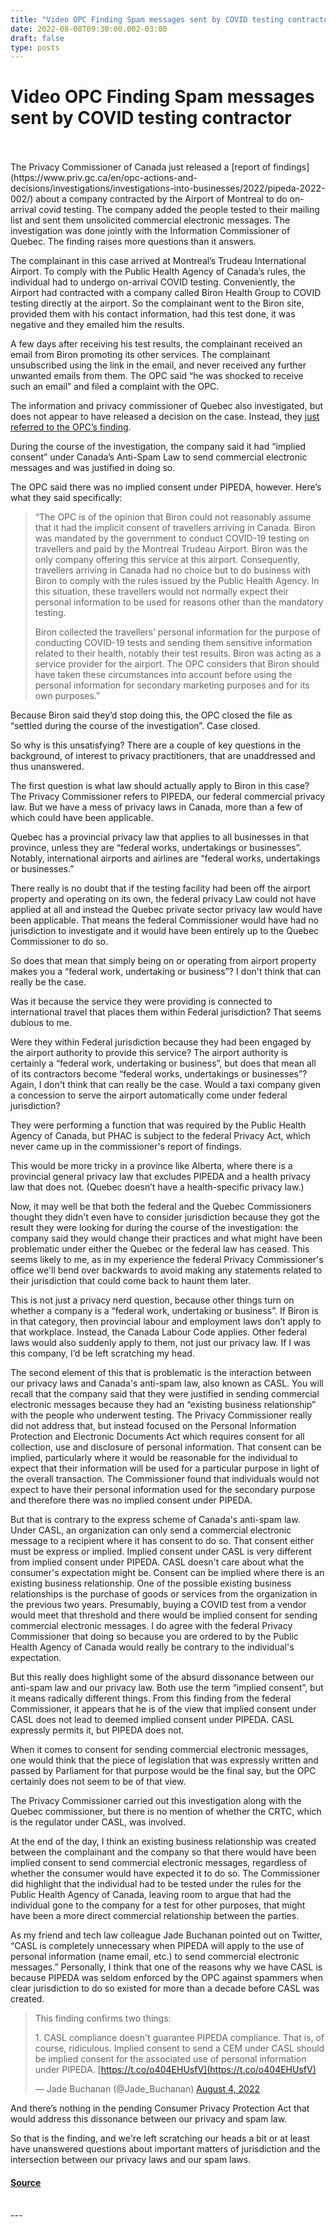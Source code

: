 ```yaml
---
title: "Video OPC Finding Spam messages sent by COVID testing contractor"
date: 2022-08-08T09:30:00.002-03:00
draft: false
type: posts
---
```

# Video OPC Finding Spam messages sent by COVID testing contractor

<br/>

<br/>
The Privacy Commissioner of Canada just released a [report of findings](https://www.priv.gc.ca/en/opc-actions-and-decisions/investigations/investigations-into-businesses/2022/pipeda-2022-002/) about a company contracted by the Airport of Montreal to do on-arrival covid testing. The company added the people tested to their mailing list and sent them unsolicited commercial electronic messages. The investigation was done jointly with the Information Commissioner of Quebec. The finding raises more questions than it answers.

The complainant in this case arrived at Montreal’s Trudeau International Airport. To comply with the Public Health Agency of Canada’s rules, the individual had to undergo on-arrival COVID testing. Conveniently, the Airport had contracted with a company called Biron Health Group to COVID testing directly at the airport. So the complainant went to the Biron site, provided them with his contact information, had this test done, it was negative and they emailed him the results.

A few days after receiving his test results, the complainant received an email from Biron promoting its other services. The complainant unsubscribed using the link in the email, and never received any further unwanted emails from them. The OPC said “he was shocked to receive such an email” and filed a complaint with the OPC.

The information and privacy commissioner of Quebec also investigated, but does not appear to have released a decision on the case. Instead, they [just referred to the OPC’s finding](https://www.cai.gouv.qc.ca/biron-groupe-sante-inc-cesse-lenvoi-de-courriels-promotionnels-aux-voyageurs-ayant-passe-un-test-de-depistage-de-la-covid-19/).

During the course of the investigation, the company said it had “implied consent” under Canada’s Anti-Spam Law to send commercial electronic messages and was justified in doing so.

The OPC said there was no implied consent under PIPEDA, however. Here’s what they said specifically:

> “The OPC is of the opinion that Biron could not reasonably assume that it had the implicit consent of travellers arriving in Canada. Biron was mandated by the government to conduct COVID-19 testing on travellers and paid by the Montreal Trudeau Airport. Biron was the only company offering this service at this airport. Consequently, travellers arriving in Canada had no choice but to do business with Biron to comply with the rules issued by the Public Health Agency. In this situation, these travellers would not normally expect their personal information to be used for reasons other than the mandatory testing.
> 
> Biron collected the travellers’ personal information for the purpose of conducting COVID-19 tests and sending them sensitive information related to their health, notably their test results. Biron was acting as a service provider for the airport. The OPC considers that Biron should have taken these circumstances into account before using the personal information for secondary marketing purposes and for its own purposes.”

Because Biron said they’d stop doing this, the OPC closed the file as “settled during the course of the investigation”. Case closed.

So why is this unsatisfying? There are a couple of key questions in the background, of interest to privacy practitioners, that are unaddressed and thus unanswered.

The first question is what law should actually apply to Biron in this case? The Privacy Commissioner refers to PIPEDA, our federal commercial privacy law. But we have a mess of privacy laws in Canada, more than a few of which could have been applicable.

Quebec has a provincial privacy law that applies to all businesses in that province, unless they are “federal works, undertakings or businesses”. Notably, international airports and airlines are “federal works, undertakings or businesses.”

There really is no doubt that if the testing facility had been off the airport property and operating on its own, the federal privacy Law could not have applied at all and instead the Quebec private sector privacy law would have been applicable. That means the federal Commissioner would have had no jurisdiction to investigate and it would have been entirely up to the Quebec Commissioner to do so.

So does that mean that simply being on or operating from airport property makes you a “federal work, undertaking or business”? I don't think that can really be the case.

Was it because the service they were providing is connected to international travel that places them within Federal jurisdiction? That seems dubious to me.

Were they within Federal jurisdiction because they had been engaged by the airport authority to provide this service? The airport authority is certainly a “federal work, undertaking or business”, but does that mean all of its contractors become “federal works, undertakings or businesses”? Again, I don't think that can really be the case. Would a taxi company given a concession to serve the airport automatically come under federal jurisdiction?

They were performing a function that was required by the Public Health Agency of Canada, but PHAC is subject to the federal Privacy Act, which never came up in the commissioner's report of findings.

This would be more tricky in a province like Alberta, where there is a provincial general privacy law that excludes PIPEDA and a health privacy law that does not. (Quebec doesn’t have a health-specific privacy law.)

Now, it may well be that both the federal and the Quebec Commissioners thought they didn't even have to consider jurisdiction because they got the result they were looking for during the course of the investigation: the company said they would change their practices and what might have been problematic under either the Quebec or the federal law has ceased. This seems likely to me, as in my experience the federal Privacy Commissioner's office we'll bend over backwards to avoid making any statements related to their jurisdiction that could come back to haunt them later.

This is not just a privacy nerd question, because other things turn on whether a company is a “federal work, undertaking or business”. If Biron is in that category, then provincial labour and employment laws don’t apply to that workplace. Instead, the Canada Labour Code applies. Other federal laws would also suddenly apply to them, not just our privacy law. If I was this company, I’d be left scratching my head.

The second element of this that is problematic is the interaction between our privacy laws and Canada's anti-spam law, also known as CASL. You will recall that the company said that they were justified in sending commercial electronic messages because they had an “existing business relationship” with the people who underwent testing. The Privacy Commissioner really did not address that, but instead focused on the Personal Information Protection and Electronic Documents Act which requires consent for all collection, use and disclosure of personal information. That consent can be implied, particularly where it would be reasonable for the individual to expect that their information will be used for a particular purpose in light of the overall transaction. The Commissioner found that individuals would not expect to have their personal information used for the secondary purpose and therefore there was no implied consent under PIPEDA.

But that is contrary to the express scheme of Canada's anti-spam law. Under CASL, an organization can only send a commercial electronic message to a recipient where it has consent to do so. That consent either must be express or implied. Implied consent under CASL is very different from implied consent under PIPEDA. CASL doesn't care about what the consumer's expectation might be. Consent can be implied where there is an existing business relationship. One of the possible existing business relationships is the purchase of goods or services from the organization in the previous two years. Presumably, buying a COVID test from a vendor would meet that threshold and there would be implied consent for sending commercial electronic messages. I do agree with the federal Privacy Commissioner that doing so because you are ordered to by the Public Health Agency of Canada would really be contrary to the individual's expectation.

But this really does highlight some of the absurd dissonance between our anti-spam law and our privacy law. Both use the term “implied consent”, but it means radically different things. From this finding from the federal Commissioner, it appears that he is of the view that implied consent under CASL does not lead to deemed implied consent under PIPEDA. CASL expressly permits it, but PIPEDA does not.

When it comes to consent for sending commercial electronic messages, one would think that the piece of legislation that was expressly written and passed by Parliament for that purpose would be the final say, but the OPC certainly does not seem to be of that view.

The Privacy Commissioner carried out this investigation along with the Quebec commissioner, but there is no mention of whether the CRTC, which is the regulator under CASL, was involved.

At the end of the day, I think an existing business relationship was created between the complainant and the company so that there would have been implied consent to send commercial electronic messages, regardless of whether the consumer would have expected it to do so. The Commissioner did highlight that the individual had to be tested under the rules for the Public Health Agency of Canada, leaving room to argue that had the individual gone to the company for a test for other purposes, that might have been a more direct commercial relationship between the parties.

As my friend and tech law colleague Jade Buchanan pointed out on Twitter, “CASL is completely unnecessary when PIPEDA will apply to the use of personal information (name email, etc.) to send commercial electronic messages.” Personally, I think that one of the reasons why we have CASL is because PIPEDA was seldom enforced by the OPC against spammers when clear jurisdiction to do so existed for more than a decade before CASL was created.

> This finding confirms two things:  
>   
> 1\. CASL compliance doesn't guarantee PIPEDA compliance. That is, of course, ridiculous. Implied consent to send a CEM under CASL should be implied consent for the associated use of personal information under PIPEDA. [https://t.co/o404EHUsfV](https://t.co/o404EHUsfV)
> 
> — Jade Buchanan (@Jade\_Buchanan) [August 4, 2022](https://twitter.com/Jade_Buchanan/status/1555233237844107264?ref_src=twsrc%5Etfw)

And there’s nothing in the pending Consumer Privacy Protection Act that would address this dissonance between our privacy and spam law.

So that is the finding, and we're left scratching our heads a bit or at least have unanswered questions about important matters of jurisdiction and the intersection between our privacy laws and our spam laws.

<!-- google\_ad\_client = "pub-2534906746401214"; //728x15, created 12/29/07 google\_ad\_slot = "1518476471"; google\_ad\_width = 728; google\_ad\_height = 15; //-->

#### [Source](http://blog.privacylawyer.ca/feeds/6156142414092507170/comments/default)

<br/>
---
